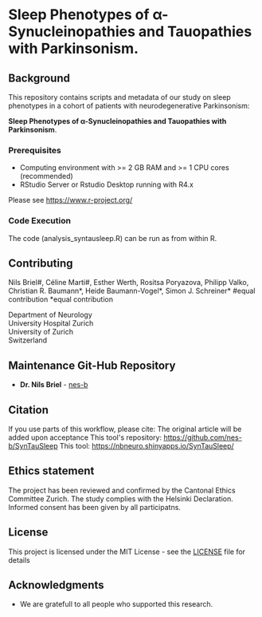 # Sleep Phenotypes of α-Synucleinopathies and Tauopathies with Parkinsonism. 


## Background

This repository contains scripts and metadata of our study on sleep phenotypes in a cohort of patients with neurodegenerative Parkinsonism: 

**Sleep Phenotypes of α-Synucleinopathies and Tauopathies with Parkinsonism**. 



### Prerequisites

- Computing environment with >= 2 GB RAM and >= 1 CPU cores (recommended)  
- RStudio Server or Rstudio Desktop running with R4.x 

Please see https://www.r-project.org/ 

### Code Execution

The code (analysis_syntausleep.R) can be run as from within R.


## Contributing

Nils Briel#, Céline Marti#, Esther Werth, Rositsa Poryazova, Philipp Valko, Christian R. Baumann*, Heide Baumann-Vogel*, Simon J. Schreiner*
#equal contribution
*equal contribution


Department of Neurology \
University Hospital Zurich \
University of Zurich \
Switzerland


## Maintenance Git-Hub Repository

* **Dr. Nils Briel** - [nes-b](https://github.com/nes-b)


## Citation

If you use parts of this workflow, please cite:
    The original article will be added upon acceptance
    This tool's repository: https://github.com/nes-b/SynTauSleep
    This tool: https://nbneuro.shinyapps.io/SynTauSleep/


## Ethics statement

The project has been reviewed and confirmed by the Cantonal Ethics Committee Zurich. The study complies with the Helsinki Declaration. Informed consent has been given by all participatns.


## License

This project is licensed under the MIT License - see the [LICENSE](LICENSE) file for details


## Acknowledgments

* We are gratefull to all people who supported this research. 
